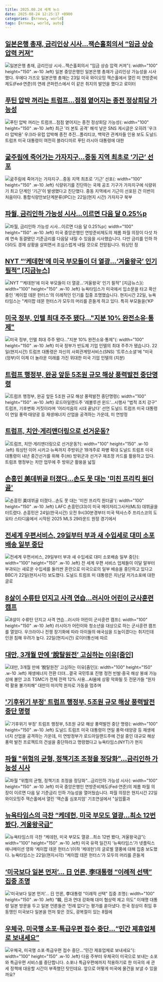 ```yaml
---
title: 2025.08.24 세계 뉴스
date: 2025-08-24 12:25:17 +0900
categories: [krnews, world]
tags: [krnews, world, auto]
---
```

## [일본은행 총재, 금리인상 시사…잭슨홀회의서 “임금 상승 압력 커져”](https://n.news.naver.com/mnews/article/029/0002977299)

![일본은행 총재, 금리인상 시사…잭슨홀회의서 “임금 상승 압력 커져”](https://mimgnews.pstatic.net/image/origin/029/2025/08/24/2977299.jpg?type=nf220_150){: width="100" height="150" .w-10 .left}
일본 중앙은행인 일본은행 총재가 금리인상 가능성을 시사했다. 우에다 가즈오 일본은행 총재는 23일 미국 와이오밍 잭슨홀에서 열린 미 연방준비제도(Fed·연준)의 연례 콘퍼런스에서 이 같은 취지의 발언을 했다고 로이터

## [푸틴 압박 꺼리는 트럼프…점점 옅어지는 종전 정상회담 가능성](https://n.news.naver.com/mnews/article/001/0015582210)

![푸틴 압박 꺼리는 트럼프…점점 옅어지는 종전 정상회담 가능성](https://mimgnews.pstatic.net/image/origin/001/2025/08/23/15582210.jpg?type=nf220_150){: width="100" height="150" .w-10 .left}
최근 '러 본토 공격' 해석 낳은 SNS 게시글은 오히려 '우크라 압박용' 우크라·유럽 압박해 종전 추진…폴리티코, 백악관 관계자들 인용 보도 도널드 트럼프 미국 대통령이 여전히 블라디미르 푸틴 러시아 대통령에 대한

## [굶주림에 죽어가는 가자지구…중동 지역 최초로 ‘기근’ 선포](https://n.news.naver.com/mnews/article/028/0002762599)

![굶주림에 죽어가는 가자지구…중동 지역 최초로 ‘기근’ 선포](https://mimgnews.pstatic.net/image/origin/028/2025/08/23/2762599.jpg?type=nf220_150){: width="100" height="150" .w-10 .left}
식량위기를 진단하는 국제 공조 기구가 가자지구에 식량위기 최고 단계인 ‘기근’이 발생했다고 진단했다. 중동 지역에서 기근이 선포된 건 이번이 처음이다. 통합식량안보단계분류(IPC)는 22일(현지 시간) 가자지구 북부

## [파월, 금리인하 가능성 시사…이르면 다음 달 0.25%p](https://n.news.naver.com/mnews/article/422/0000773627)

![파월, 금리인하 가능성 시사…이르면 다음 달 0.25%p](https://mimgnews.pstatic.net/image/origin/422/2025/08/23/773627.jpg?type=nf220_150){: width="100" height="150" .w-10 .left}
미국 중앙은행인 연방준비제도의 제롬 파월 의장이 다섯 차례 연속 동결됐던 기준금리를 다음달 내릴 수 있음을 시사했습니다. 다만 금리를 인하 하더라도 경제 상황을 살피면서 조심스럽게 내릴 것으로 전망됩니다. 워싱턴 정

## [NYT “‘케데헌’에 미국 부모들이 더 열광…‘겨울왕국’ 인기 필적” [지금뉴스]](https://n.news.naver.com/mnews/article/056/0012014769)

![NYT “‘케데헌’에 미국 부모들이 더 열광…‘겨울왕국’ 인기 필적” [지금뉴스]](https://mimgnews.pstatic.net/image/origin/056/2025/08/23/12014769.jpg?type=nf220_150){: width="100" height="150" .w-10 .left}
뉴욕타임스가 미국에서 입소문을 타고 확산 중인 '케이팝 데몬 헌터스'의 이례적인 인기를 집중 조명했습니다. 현지시간 22일, 뉴욕타임스는 "케이팝 데몬 헌터스가 모두의 머리를 흔들게 하고 있다. 특히 부모들을(‘KP

## [미국 정부, 인텔 최대 주주 됐다…"지분 10% 완전소유·통제"](https://n.news.naver.com/mnews/article/437/0000453927)

![미국 정부, 인텔 최대 주주 됐다…"지분 10% 완전소유·통제"](https://mimgnews.pstatic.net/image/origin/437/2025/08/23/453927.jpg?type=nf220_150){: width="100" height="150" .w-10 .left}
미국 정부가 반도체 기업 인텔의 최대 주주가 됐습니다. 22일(현지시간) 트럼프 대통령은 자신의 사회관계망서비스(SNS) '트루스소셜'에 "미국(정부)이 이제 더 놀라운 미래를 가진 위대한 미국 기업 인텔의 (지분)

## [트럼프 행정부, 완공 앞둔 5조원 규모 해상 풍력발전 중단명령](https://n.news.naver.com/mnews/article/001/0015582359)

![트럼프 행정부, 완공 앞둔 5조원 규모 해상 풍력발전 중단명령](https://mimgnews.pstatic.net/image/origin/001/2025/08/23/15582359.jpg?type=nf220_150){: width="100" height="150" .w-10 .left}
로드아일랜드주 '레볼루션 윈드'…시행사 "법적 조치 강구" 트럼프, 기후변화 거짓이라며 '어리석음의 시대 끝났다' 선언 도널드 트럼프 미국 대통령이 연일 풍력·태양광 등 재생에너지 산업을 공격하는 가운데, 미 연방정

## [트럼프, 치안·게리맨더링으로 선거운동?](https://n.news.naver.com/mnews/article/009/0005546408)

![트럼프, 치안·게리맨더링으로 선거운동?](https://mimgnews.pstatic.net/image/origin/009/2025/08/24/5546408.jpg?type=nf220_150){: width="100" height="150" .w-10 .left}
워싱턴 이어 시카고·뉴욕까지 주방위군 19개주로 파병 확대 도널드 트럼프 미국 대통령이 내년 중간선거를 위해 주(州) 방위군과 선거구 재조정 카드를 활용하고 있다. 트럼프 행정부는 치안 업무에 주 방위군 활용을 넓힐

## [손흥민 美데뷔골 터졌다…손도 못 대는 '미친 프리킥 원더골'](https://n.news.naver.com/mnews/article/025/0003463868)

![손흥민 美데뷔골 터졌다…손도 못 대는 '미친 프리킥 원더골'](https://mimgnews.pstatic.net/image/origin/025/2025/08/24/3463868.jpg?type=nf220_150){: width="100" height="150" .w-10 .left}
LAFC 손흥민(33)이 미국 메이저리그사커(MLS) 데뷔골을 터트렸다. 손흥민은 24일(한국시간) 오전 9시30분경부터 미국 텍사스주 프리스코의 도요타 스타디움에서 시작된 2025 MLS 29라운드 원정 경기에서

## [전세계 우편서비스, 29일부터 부과 새 수입세로 대미 소포배송 일부 중단](https://n.news.naver.com/mnews/article/003/0013437910)

![전세계 우편서비스, 29일부터 부과 새 수입세로 대미 소포배송 일부 중단](https://mimgnews.pstatic.net/image/origin/003/2025/08/23/13437910.jpg?type=nf220_150){: width="100" height="150" .w-10 .left}
전 세계 우편 서비스 업체들이 이달 말부터 부과되는 새로운 수입세를 둘러싼 혼란으로 미국으로의 일부 배송을 중단하고 있다고 BBC가 22일(현지시각) 보도했다. 도널드 트럼프 미 대통령은 지난달 저가소포에 대한 글로

## [8살이 수류탄 던지고 사격 연습…러시아 어린이 군사훈련 캠프](https://n.news.naver.com/mnews/article/421/0008444227)

![8살이 수류탄 던지고 사격 연습…러시아 어린이 군사훈련 캠프](https://mimgnews.pstatic.net/image/origin/421/2025/08/24/8444227.jpg?type=nf220_150){: width="100" height="150" .w-10 .left}
러시아가 어린이와 청소년을 대상으로 하는 군사훈련 캠프를 열었다. 우크라이나 전쟁 장기화에 따라 아이들의 애국심을 드높이겠다는 취지인데 인권 침해 우려가 높다. 22일(현지시간) 로이터통신에 따르

## [대만, 3개월 만에 ‘脫탈원전’ 고심하는 이유[줌인]](https://n.news.naver.com/mnews/article/366/0001102332)

![대만, 3개월 만에 ‘脫탈원전’ 고심하는 이유[줌인]](https://mimgnews.pstatic.net/image/origin/366/2025/08/23/1102332.jpg?type=nf220_150){: width="100" height="150" .w-10 .left}
재생에너지 전환 더뎌…결국 국민투표 진행 정전 빈발·중국 해상 봉쇄 가능성에 불안 고조 TSMC가 전체 전력 12% 사용…AI붐에 상황 악화될 듯 전문가들 “원자력 활용 불가피해” 대만이 마지막 원자로 가동을 멈추며

## ['기후위기 부정' 트럼프 행정부, 5조원 규모 해상 풍력발전 중단 명령](https://n.news.naver.com/mnews/article/057/0001903976)

!['기후위기 부정' 트럼프 행정부, 5조원 규모 해상 풍력발전 중단 명령](https://mimgnews.pstatic.net/image/origin/057/2025/08/23/1903976.jpg?type=nf220_150){: width="100" height="150" .w-10 .left}
도널드 트럼프 미국 대통령이 연일 풍력·태양광 등 재생에너지 산업을 공격하는 가운데, 미 연방정부가 로드아일랜드주에 건설 중인 대규모 해상 풍력 발전 프로젝트의 건설을 중단하라고 명령했다고 뉴욕타임스(NYT)가 현지

## [파월 "위험의 균형, 정책기조 조정을 정당화"…금리인하 가능성 시사](https://n.news.naver.com/mnews/article/374/0000459095)

![파월 "위험의 균형, 정책기조 조정을 정당화"…금리인하 가능성 시사](https://mimgnews.pstatic.net/image/origin/374/2025/08/23/459095.jpg?type=nf220_150){: width="100" height="150" .w-10 .left}
미국 중앙은행인 연방준비제도(Fed·연준)의 제롬 파월 의장이 이르면 다음 달 기준금리 인하 가능성을 열어뒀습니다. 파월 의장은 현지시간 22일 와이오밍주 잭슨홀에서 열린 '잭슨홀 심포지엄' 기조연설에서 "실업률과

## [뉴욕타임스의 극찬 “케데헌, 미국 부모도 열광…최소 12번 봤다, 겨울왕국급”](https://n.news.naver.com/mnews/article/009/0005546278)

![뉴욕타임스의 극찬 “케데헌, 미국 부모도 열광…최소 12번 봤다, 겨울왕국급”](https://mimgnews.pstatic.net/image/origin/009/2025/08/23/5546278.jpg?type=nf220_150){: width="100" height="150" .w-10 .left}
미국 유력 일간지 ‘뉴욕타임스’가 넷플릭스 애니메이션 영화 ‘케이팝 데몬 헌터스’(이하 ‘케데헌’)의 글로벌 열풍에 대해 집중 보도했다. 뉴욕타임스는 22일(현지시각) “케이팝 데몬 헌터스‘가 모두의 머리를 흔들게

## [‘미국보다 일본 먼저’... 日 언론, 李대통령 “이례적 선택” 집중 조명](https://n.news.naver.com/mnews/article/366/0001102452)

![‘미국보다 일본 먼저’... 日 언론, 李대통령 “이례적 선택” 집중 조명](https://mimgnews.pstatic.net/image/origin/366/2025/08/24/1102452.jpg?type=nf220_150){: width="100" height="150" .w-10 .left}
“韓, 日과 연대 강화해 대미 협상력 제고 의도” 이재명 대통령 일본 방문을 두고 일본 언론들은 ‘전례 없다’는 평가를 쏟아냈다. 한국 정상이 취임 후 동맹인 미국보다 일본을 먼저 찾은 것도, 광복절이 있는 8월에

## [우체국, 미국행 소포·특급우편 접수 중단…“민간 제휴업체로 보내세요”](https://n.news.naver.com/mnews/article/056/0012014711)

![우체국, 미국행 소포·특급우편 접수 중단…“민간 제휴업체로 보내세요”](https://mimgnews.pstatic.net/image/origin/056/2025/08/23/12014711.jpg?type=nf220_150){: width="100" height="150" .w-10 .left}
다음 주부터 우체국이 미국으로 보내는 소포와 특급우편 서비스를 중단합니다. 소포나 특급우편에까지 적용하기로 한 미국의 새 관세 정책에 대응할 시간이 부족했던 탓인데요. 앞으로 어떻게 미국에 물건을 보낼 수 있을까요?

